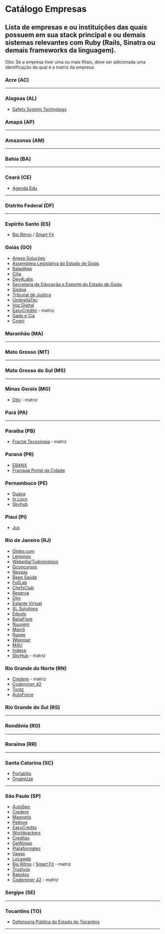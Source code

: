 # Catálogo Empresas
## Lista de empresas e ou instituições das quais possuem em sua stack principal e ou demais sistemas relevantes com Ruby (Rails, Sinatra ou demais frameworks da linguagem).

Obs: Se a empresa tiver uma ou mais filiais, deve ser adicionada uma identificação da qual é a matriz da empresa.

### Acre (AC)
---
### Alagoas (AL)
  * [Safety System Technology](http://safetysystemtechnology.com.br/)

### Amapá (AP)
---
### Amazonas (AM)
---
### Bahia (BA)
---
### Ceará (CE)
* [Agenda Edu](https://agendaedu.com/)

---
### Distrito Federal (DF)
---
### Espírito Santo (ES)
 * [Bio Ritmo](https://www.bioritmo.com.br) / [Smart Fit](https://www.smartfit.com.br)

### Goiás (GO)
 * [Anexo Soluções](http://www.anexosolucoes.com.br/)
 * [Assembleia Legislativa do Estado de Goiás](http://al.go.leg.br/)
 * [BaladApp](http://www.baladapp.com.br/)
 * [Cilia](https://cilia.com.br/)
 * [Dev4Labs](https://www.dev4web.com.br/)
 * [Secretaria de Educação e Esporte do Estado de Goiás](https://www.seduce.go.gov.br/)
 * [Siedos](http://siedos.com.br/)
 * [Tribunal de Justiça](http://www.tjgo.jus.br/)
 * [UmbrellaTec](http://www.umbrellatec.com.br/)
 * [Voz Digital](http://vozdigital.com.br/)
 * [EasyCrédito](https://easycredito.me/) - matriz
 * [Gado e Cia](http://www.gadoecia.com.br/)
 * [Cogni](https://cogni.group/)

### Maranhão (MA)
---
### Mato Grosso (MT)
---
### Mato Grosso do Sul (MS)
---
### Minas Gerais (MG)
* [Dito](https://dito.com.br/) - matriz
### Pará (PA)
---
### Paraíba (PB)
* [Fractal Tecnologia](http://fractaltecnologia.com.br) - matriz
### Paraná (PR)
 * [EBANX](https://ebanx.com/)
 * [Franquia Portal da Cidade](https://www.franquiaportaldacidade.com/)

### Pernambuco (PE)
* [Guava](https://guavasoftware.com/)
* [In Loco](https://inloco.com.br/)
* [Skyhub](https://skyhub.com.br/)

### Piauí (PI)
* [Jus](https://jus.com.br/)

### Rio de Janeiro (RJ)
* [Globo.com](https://www.globo.com/)
* [Lemoney](https://www.lemoney.com/)
* [Webedia/Tudogostoso](https://www.tudogostoso.com.br/)
* [Qconcursos](https://www.qconcursos.com/)
* [Nexaas](http://nexaas.com/)
* [Beep Saúde](https://www.beepsaude.com.br/)
* [FullLab](https://www.fulllab.com.br/)
* [ChefsClub](https://www.chefsclub.com.br/)
* [Reserva](https://www.usereserva.com/)
* [Dtm](http://www.dtmtec.com.br/)
* [Estante Virtual](https://www.estantevirtual.com.br/)
* [XL Solutions](http://www.xlsol.com/)
* [Edools](https://www.edools.com/)
* [BeijaFlore](https://www.beijaflore.com/be/)
* [Nuuvem](https://www.nuuvem.com/)
* [Mainô](https://www.maino.com.br/)
* [Rupee](https://www.rupee.com.br/)
* [Wpensar](https://wpensar.com.br/)
* [M4U](https://www.m4u.com.br/)
* [Indeva](https://indeva.com.br/)
* [SkyHub](https://skyhub.com.br/) - matriz

### Rio Grande do Norte (RN)
* [Credere](https://meucredere.com.br) - matriz
* [Codeminer 42](http://www.codeminer42.com/)
* [Tootz](https://tootz.com.br/)
* [AutoForce](https://autoforce.com/)

### Rio Grande do Sul (RS)
---
### Rondônia (RO)
---
### Roraima (RR)
---
### Santa Catarina (SC)
 * [Portabilis](http://portabilis.com.br)
 * [Organizze](https://www.organizze.com.br/)
---
### São Paulo (SP)
 * [AutoSeg](https://autoseg.com/)
 * [Credere](https://meucredere.com.br)
 * [Magnetis](https://magnetis.com.br)
 * [Petlove](https://petlove.com.br)
 * [EasyCrédito](https://easycredito.me/)
 * [Worldpackers](https://worldpackers.com)
 * [Creditas](https://creditas.com.br)
 * [GetNinjas](https://getninjas.com.br)
 * [Plataformatec](https://plataformatec.com.br)
 * [Vagas](https://vagas.com.br)
 * [Locaweb](https://locaweb.com.br)
 * [Bio Ritmo](https://www.bioritmo.com.br) / [Smart Fit](https://www.smartfit.com.br) - matriz
 * [Trustvox](https://site.trustvox.com.br)
 * [Rapidoo](https://rapidoo.com.br)
 * [Codeminer 42](http://www.codeminer42.com/) - matriz


### Sergipe (SE)
---
### Tocantins (TO)
* [Defensoria Pública do Estado do Tocantins](http://defensoria.to.def.br)
---
